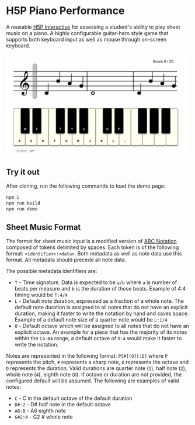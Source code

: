 # H5P Piano Performance

A reusable [H5P Interactive](https://h5p.org/) for assessing a student's ability to play sheet music on a piano. A highly configurable guitar-hero style game that supports both keyboard input as well as mouse through on-screen keyboard.

![Demo image](img/demo.png)

## Try it out

After cloning, run the following commands to load the demo page:

```
npm i
npm run build
npm run demo
```

## Sheet Music Format

The format for sheet music input is a modified version of [ABC Notation](https://en.wikipedia.org/wiki/ABC_notation) composed of tokens delimited by spaces. Each token is of the following format: `<identifier>:<data>`. Both metadata as well as note data use this format. All metadata should precede all note data.

The possible metadata identifiers are:

- `T` - Time signature. Data is expected to be `a/b` where `a` is number of beats per measure and `b` is the duration of those beats. Example of 4:4 timing would be `T:4/4`
- `L` - Default note duration, expressed as a fraction of a whole note. The default note duration is assigned to all notes that do not have an explicit duration, making it faster to write the notation by hand and saves space. Example of a default note size of a quarter note would be `L:1/4`
- `O` - Default octave which will be assigned to all notes that do not have an explicit octave. An example for a piece that has the majority of its notes within the `C4-B4` range, a default octave of `O:4` would make it faster to write the notation.

Notes are represented in the following format: `P[#][O][:D]` where `P` represents the pitch, `#` represents a sharp note, `O` represents the octave and `D` represents the duration. Valid durations are quarter note (`1`), half note (`2`), whole note (`4`), eighth note (`8`). If octave or duration are not provided, the configured default will be assumed. The following are examples of valid notes:

- `C` - C in the default octave of the default duration
- `D#:2` - D# half note in the default octave
- `A6:8` - A6 eighth note
- `G#2:4` - G2 # whole note 
